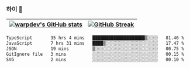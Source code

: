 
### 하이 👋
[![warpdev's GitHub stats](https://github-readme-stats.vercel.app/api?username=warpdev&show_icons=true&theme=vue-dark)](#) |[![GitHub Streak](https://github-readme-streak-stats.herokuapp.com/?user=warpdev&theme=dark)](#)
--- | --- |
<!--START_SECTION:waka-->

```txt
TypeScript       35 hrs 4 mins   ████████████████████▒░░░░   81.46 %
JavaScript       7 hrs 31 mins   ████▒░░░░░░░░░░░░░░░░░░░░   17.47 %
JSON             19 mins         ▒░░░░░░░░░░░░░░░░░░░░░░░░   00.75 %
GitIgnore file   3 mins          ░░░░░░░░░░░░░░░░░░░░░░░░░   00.15 %
SVG              2 mins          ░░░░░░░░░░░░░░░░░░░░░░░░░   00.10 %
```

<!--END_SECTION:waka-->

<!--
**warpdev/warpdev** is a ✨ _special_ ✨ repository because its `README.md` (this file) appears on your GitHub profile.

Here are some ideas to get you started:

- 🔭 I’m currently working on ...
- 🌱 I’m currently learning ...
- 👯 I’m looking to collaborate on ...
- 🤔 I’m looking for help with ...
- 💬 Ask me about ...
- 📫 How to reach me: ...
- 😄 Pronouns: ...
- ⚡ Fun fact: ...
-->
